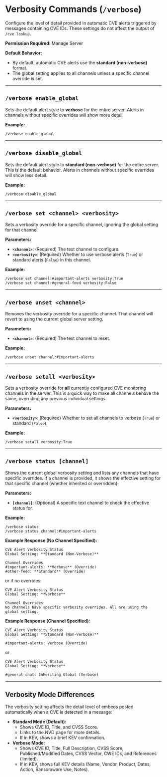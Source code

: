 # Verbosity Commands (`/verbose`)

Configure the level of detail provided in automatic CVE alerts triggered by messages containing CVE IDs. These settings do not affect the output of `/cve lookup`.

**Permission Required:** Manage Server

**Default Behavior:**

-   By default, automatic CVE alerts use the **standard (non-verbose)** format.
-   The global setting applies to all channels unless a specific channel override is set.

---

## `/verbose enable_global`

Sets the default alert style to **verbose** for the entire server. Alerts in channels without specific overrides will show more detail.

**Example:**
```
/verbose enable_global
```

---

## `/verbose disable_global`

Sets the default alert style to **standard (non-verbose)** for the entire server. This is the default behavior. Alerts in channels without specific overrides will show less detail.

**Example:**
```
/verbose disable_global
```

---

## `/verbose set <channel> <verbosity>`

Sets a verbosity override for a specific channel, ignoring the global setting for that channel.

**Parameters:**

-   **`<channel>`**: (Required) The text channel to configure.
-   **`<verbosity>`**: (Required) Whether to use verbose alerts (`True`) or standard alerts (`False`) in this channel.

**Example:**
```
/verbose set channel:#important-alerts verbosity:True
/verbose set channel:#general-feed verbosity:False
```

---

## `/verbose unset <channel>`

Removes the verbosity override for a specific channel. That channel will revert to using the current global server setting.

**Parameters:**

-   **`<channel>`**: (Required) The text channel to reset.

**Example:**
```
/verbose unset channel:#important-alerts
```

---

## `/verbose setall <verbosity>`

Sets a verbosity override for **all** currently configured CVE monitoring channels in the server. This is a quick way to make all channels behave the same, overriding any previous individual settings.

**Parameters:**

-   **`<verbosity>`**: (Required) Whether to set all channels to verbose (`True`) or standard (`False`).

**Example:**
```
/verbose setall verbosity:True
```

---

## `/verbose status [channel]`

Shows the current global verbosity setting and lists any channels that have specific overrides. If a channel is provided, it shows the effective setting for that specific channel (whether inherited or overridden).

**Parameters:**

-   **`[channel]`**: (Optional) A specific text channel to check the effective status for.

**Example:**
```
/verbose status
/verbose status channel:#important-alerts
```

**Example Response (No Channel Specified):**
```
CVE Alert Verbosity Status
Global Setting: **Standard (Non-Verbose)**

Channel Overrides
#important-alerts: **Verbose** (Override)
#other-feed: **Standard** (Override)
```
or if no overrides:
```
CVE Alert Verbosity Status
Global Setting: **Verbose**

Channel Overrides
No channels have specific verbosity overrides. All are using the global setting.
```

**Example Response (Channel Specified):**
```
CVE Alert Verbosity Status
Global Setting: **Standard (Non-Verbose)**

#important-alerts: Verbose (Override)
```
or
```
CVE Alert Verbosity Status
Global Setting: **Verbose**

#general-chat: Inheriting Global (Verbose)
```

---
## Verbosity Mode Differences

The verbosity setting affects the detail level of embeds posted automatically when a CVE is detected in a message:

-   **Standard Mode (Default):**
    -   Shows CVE ID, Title, and CVSS Score.
    -   Links to the NVD page for more details.
    -   If in KEV, shows a brief KEV confirmation.
-   **Verbose Mode:**
    -   Shows CVE ID, Title, Full Description, CVSS Score, Published/Modified Dates, CVSS Vector, CWE IDs, and References (limited).
    -   If in KEV, shows full KEV details (Name, Vendor, Product, Dates, Action, Ransomware Use, Notes).
``` 